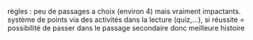règles : peu de passages a choix (environ 4) mais vraiment impactants.
système de points via des activités dans la lecture (quiz,...), si réussite = possibilité de passer dans le passage secondaire donc meilleure histoire


